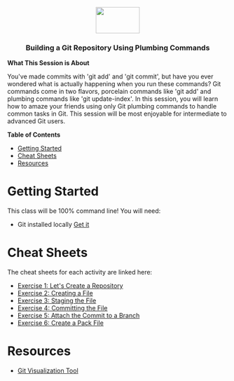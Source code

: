 <p align="center">
  <img src="https://user-images.githubusercontent.com/3791941/31036931-072760fe-a534-11e7-8cd7-0565bdc2727c.png" width="100" height="60">

  <h3 align="center">Building a Git Repository Using Plumbing Commands<br></h3>
</p>

**What This Session is About**

You've made commits with 'git add' and 'git commit', but have you ever wondered what is actually happening when you run these commands? Git commands come in two flavors, porcelain commands like 'git add' and plumbing commands like 'git update-index'. In this session, you will learn how to amaze your friends using only Git plumbing commands to handle common tasks in Git. This session will be most enjoyable for intermediate to advanced Git users.

**Table of Contents**
- [Getting Started](#getting-started)
- [Cheat Sheets](#cheat-sheets)
- [Resources](#resources)

# Getting Started

This class will be 100% command line! You will need:

- Git installed locally [Get it](https://git-scm.com)

# Cheat Sheets

The cheat sheets for each activity are linked here:

- [Exercise 1: Let's Create a Repository](cheat-sheets/1-create-repo.md)
- [Exercise 2: Creating a File](cheat-sheets/2-create-file.md)
- [Exercise 3: Staging the File](#)
- [Exercise 4: Committing the File](#)
- [Exercise 5: Attach the Commit to a Branch](#)
- [Exercise 6: Create a Pack File](#)

# Resources

- [Git Visualization Tool](http://git-school.github.io/visualizing-git/)

